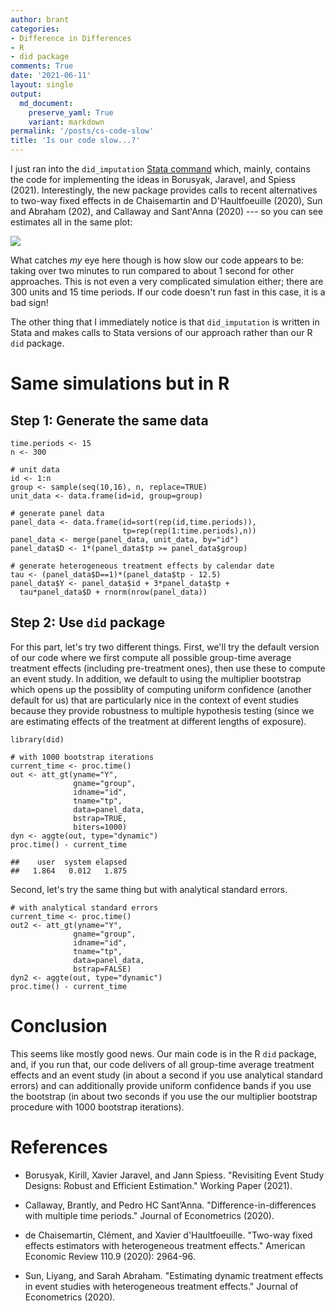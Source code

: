```yaml
---
author: brant
categories:
- Difference in Differences
- R
- did package
comments: True
date: '2021-06-11'
layout: single
output:
  md_document:
    preserve_yaml: True
    variant: markdown
permalink: '/posts/cs-code-slow'
title: 'Is our code slow...?'
---
```


I just ran into the `did_imputation` [Stata
command](https://github.com/borusyak/did_imputation) which, mainly,
contains the code for implementing the ideas in Borusyak, Jaravel, and
Spiess (2021). Interestingly, the new package provides calls to recent
alternatives to two-way fixed effects in de Chaisemartin and
D'Haultfoeuille (2020), Sun and Abraham (202), and Callaway and
Sant'Anna (2020) --- so you can see estimates all in the same plot:

![](%7B%7B%20site.url%20%7D%7D%7B%7B%20site.baseurl%20%7D%7D/assets/images/cs_slow.jpeg)

What catches *my* eye here though is how slow our code appears to be:
taking over two minutes to run compared to about 1 second for other
approaches. This is not even a very complicated simulation either; there
are 300 units and 15 time periods. If our code doesn't run fast in this
case, it is a bad sign!

The other thing that I immediately notice is that `did_imputation` is
written in Stata and makes calls to Stata versions of our approach
rather than our R `did` package.

Same simulations but in R
=========================

Step 1: Generate the same data
------------------------------

``` {.r}
time.periods <- 15
n <- 300

# unit data
id <- 1:n
group <- sample(seq(10,16), n, replace=TRUE)
unit_data <- data.frame(id=id, group=group)

# generate panel data
panel_data <- data.frame(id=sort(rep(id,time.periods)),
                         tp=rep(rep(1:time.periods),n))
panel_data <- merge(panel_data, unit_data, by="id")
panel_data$D <- 1*(panel_data$tp >= panel_data$group)

# generate heterogeneous treatment effects by calendar date
tau <- (panel_data$D==1)*(panel_data$tp - 12.5)
panel_data$Y <- panel_data$id + 3*panel_data$tp +
  tau*panel_data$D + rnorm(nrow(panel_data))
```

Step 2: Use `did` package
-------------------------

For this part, let's try two different things. First, we'll try the
default version of our code where we first compute all possible
group-time average treatment effects (including pre-treatment ones),
then use these to compute an event study. In addition, we default to
using the multiplier bootstrap which opens up the possiblity of
computing uniform confidence (another default for us) that are
particularly nice in the context of event studies because they provide
robustness to multiple hypothesis testing (since we are estimating
effects of the treatment at different lengths of exposure).

``` {.r}
library(did)

# with 1000 bootstrap iterations
current_time <- proc.time()
out <- att_gt(yname="Y",
              gname="group",
              idname="id",
              tname="tp",
              data=panel_data,
              bstrap=TRUE,
              biters=1000)
dyn <- aggte(out, type="dynamic")
proc.time() - current_time
```

    ##    user  system elapsed 
    ##   1.864   0.012   1.875

Second, let's try the same thing but with analytical standard errors.

    # with analytical standard errors
    current_time <- proc.time()
    out2 <- att_gt(yname="Y",
                  gname="group",
                  idname="id",
                  tname="tp",
                  data=panel_data,
                  bstrap=FALSE)
    dyn2 <- aggte(out, type="dynamic")
    proc.time() - current_time

Conclusion
==========

This seems like mostly good news. Our main code is in the R `did`
package, and, if you run that, our code delivers of all group-time
average treatment effects and an event study (in about a second if you
use analytical standard errors) and can additionally provide uniform
confidence bands if you use the bootstrap (in about two seconds if you
use the our multiplier bootstrap procedure with 1000 bootstrap
iterations).

References
==========

-   Borusyak, Kirill, Xavier Jaravel, and Jann Spiess. "Revisiting Event
    Study Designs: Robust and Efficient Estimation." Working Paper
    (2021).

-   Callaway, Brantly, and Pedro HC Sant’Anna.
    "Difference-in-differences with multiple time periods." Journal of
    Econometrics (2020).

-   de Chaisemartin, Clément, and Xavier d'Haultfoeuille. "Two-way fixed
    effects estimators with heterogeneous treatment effects." American
    Economic Review 110.9 (2020): 2964-96.

-   Sun, Liyang, and Sarah Abraham. "Estimating dynamic treatment
    effects in event studies with heterogeneous treatment effects."
    Journal of Econometrics (2020).
